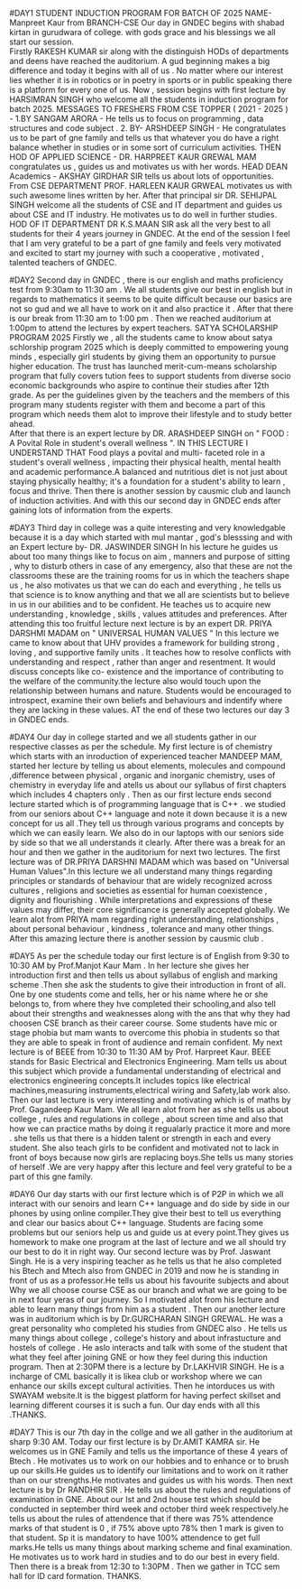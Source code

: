 #DAY1
                                                                       STUDENT INDUCTION PROGRAM FOR BATCH OF 2025
                                                                         NAME- Manpreet Kaur from BRANCH-CSE 
Our day in GNDEC begins with shabad kirtan in gurudwara of college. with gods grace and his blessings we all start our session.                                                                          
Firstly RAKESH KUMAR sir along with the distinguish HODs of departments and deens have reached the auditorium. 
A gud beginning makes a big difference and today it begins with all of us . No matter where our interest lies whether it is in robotics or in poetry in sports or in public speaking there is a platform for every one of us.
Now , session begins with first lecture by HARSIMRAN SINGH who welcome all the students in induction program for batch 2025.
MESSAGES TO FRESHERS FROM CSE TOPPER ( 2021 - 2025 ) - 1.BY SANGAM ARORA - He tells us to focus on programming , data structures and code subject .
2. BY- ARSHDEEP SINGH - He congratulates us to be part of gne family and tells us that whatever you do have a right balance whether in studies or in some sort of curriculum activities.
THEN HOD OF APPLIED SCIENCE - DR. HARPREET KAUR GREWAL MAM congratulates us , guides us and motivates us with her words.
HEAD DEAN Academics - AKSHAY GIRDHAR SIR tells us about lots of opportunities.
From CSE DEPARTMENT PROF. HARLEEN KAUR GRWEAL motivates us with such awesome lines written by her.
After that principal sir DR. SEHIJPAL SINGH welcome all the students of CSE and IT department and guides us about CSE and IT industry. He motivates us to do well in further studies.
HOD OF IT DEPARTMENT DR K.S.MAAN SIR ask all the very best to all students for their 4 years journey in GNDEC.
At the end of the session I feel that I am very grateful to be a part of gne family and feels very motivated and excited to start my journey with such a cooperative , motivated , talented teachers of GNDEC.

#DAY2
Second day in GNDEC , there is our english and maths proficiency test from 9:30am to 11:30 am . We all students give our best in english but in regards to mathematics it seems to be quite difficult because our basics are not so gud and we all have to work on it and also practice it . 
After that there is our break from 11:30 am to 1:00 pm .
Then we reached auditorium at 1:00pm to attend the lectures by expert teachers.
                                                                                      SATYA SCHOLARSHIP PROGRAM 2025
Firstly we , all the students came to know about satya schlorship program 2025 which is deeply committed to empowering young minds , especially girl students by giving them an opportunity to pursue higher education.
The trust has launched merit-cum-means scholarship program that fully covers tution fees to support students from diverse socio economic backgrounds who aspire to continue their studies after 12th grade. As per the guidelines given by the teachers and the members of this program many students register with them and become a part of this program which needs them alot to improve their lifestyle and to study better ahead.  
After that there is an expert lecture by DR. ARASHDEEP SINGH on
                                                                         " FOOD : A Povital Role in student's overall wellness ". 
 IN THIS LECTURE I UNDERSTAND THAT Food plays a povital and multi- faceted role in a student's overall wellness , impacting their physical health, mental health and academic performance.A balanced and nutritious
 diet is not just about staying physically healthy; it's a foundation for a student's ability to learn , focus and thrive.
 Then there is another session by causmic club and launch of induction activities.
 And with this our second day in GNDEC ends after gaining lots of information from the experts.

 #DAY3
 Third day in college was a quite interesting and very knowledgable because it is a day which started with mul mantar , god's blesssing and with an 
                                                                             Expert lecture by- DR. JASWINDER SINGH
In his lecture he guides us about too many things like to focus on aim , manners and purpose of sitting , why to disturb others in case of any emergency, also that these are not the classrooms these are the training rooms for us in which the teachers shape us , he also motivates us that we can do each and everything , he tells us that science is to know anything and that we all are scientists but to believe in us in our abilities and to be confident. He teaches us to acquire new understanding , knowledge , skills , values attitudes and preferences.
After attending this too fruitful lecture next lecture is by an expert DR. PRIYA DARSHMI MADAM on 
                                                                                       " UNIVERSAL HUMAN VALUES "
In this lecture we came to know about that UHV provides a framework for building strong , loving , and supportive family units . It teaches how to resolve conflicts with understanding and respect , rather than anger and resentment. It would discuss concepts like co- existence and the importance of contributing to the welfare of the community.the lecture also would touch upon the relationship between humans and nature.
Students would be encouraged to introspect, examine their own beliefs and behaviours and indentify where they are lacking in these values.
AT the end of these two lectures our day 3 in GNDEC ends.

#DAY4
Our day in college started and we all students gather in our respective classes as per the schedule.
My first lecture is of chemistry which starts with an inroduction of experienced teacher MANDEEP MAM, started her lecture by telling us about elements, molecules and compound ,difference between physical , organic and inorganic chemistry, uses of chemistry in everyday life and atells us about our syllabus of first chapters which includes 4 chapters only . 
Then as our first lecture ends second lecture started which is of programming language that is C++ . we studied from our seniors about C++ language and note it down because it is a new concept for us all .They tell us through various programs and concepts by which we can easily learn. We also do in our laptops with our seniors side by side so that we all understands it clearly.
After there was a break for an hour and then we gather in the auditorium for next two lectures.
The first lecture was of DR.PRIYA DARSHNI MADAM which was based on "Universal Human Values".In this lecture we all understand many things regarding principles or standards of behaviour that are widely recognized across cultures , religions and societies as essential for human coexistence , dignity and flourishing . While interpretations and expressions of these values may differ, their core significance is generally accepted globally. We learn alot from PRIYA mam regarding right understanding, relationships , about personal behaviour , kindness , tolerance and many other things.
After this amazing lecture there is another session by causmic club .  


 


#DAY5
As per the schedule today our first lecture is of English from 9:30 to 10:30 AM by Prof.Manjot Kaur Mam . In her lecture she gives her introduction first and then tells us about syllabus of english and marking scheme .Then she ask the students to give their introduction in front of all. One by one students come and tells, her or his name where he or she belongs to, from where they hve completed their schooling,and also tell about their strengths and weaknesses along with the ans that why they had choosen CSE branch as their career course. Some students have mic or stage phobia but mam wants to overcome this phobia in students so that they are able to speak in front of audience and remain confident.
My next lecture is of BEEE from 10:30 to 11:30 AM by Prof. Harpreet Kaur. BEEE stands for Basic Electrical and Electronics Engineering. Mam tells us about this subject which provide a fundamental understanding of electrical and electronics engineering concepts.It includes topics like electrical machines,measuring instruments,electrical wiring and Safety,lab work also.
Then our last lecture is very interesting and motivating which is of maths by Prof. Gagandeep Kaur Mam. We all learn alot from her as she tells us about college , rules and regulations in college , about screen time and also that how we can practice maths by doing it regualarly practice it more and more . she tells us that there is a hidden talent or strength in each and every student. She also teach girls to be confident and motivated not to lack in front of boys because now girls are replacing boys.She tells us many stories of herself .We are very happy after this lecture and feel very grateful to be a part of this gne family. 


#DAY6
Our day starts with our first lecture which is of P2P in which we all interact with our senoirs and learn C++ language and do side by side in our phones by using online compiler.They give their best to tell us everything and clear our basics about C++ language. Students are facing some problems but our seniors help us and guide us at every point.They gives us homework to make one program at the last of lecture and we all should try our best to do it in right way. 
Our second lecture was by Prof. Jaswant Singh. He is a very inspiring teacher as he tells us that he also completed his Btech and Mtech also from GNDEC in 2019 and now he is standing in front of us as a professor.He tells us about his favourite subjects and about Why we all choose course CSE as our branch and what we are going to be in next four yeras of our journey. So I motivated alot from his lecture and able to learn many things from him as a student .
Then our another lecture was in auditorium which is by Dr.GURCHARAN SINGH GREWAL. He was a great personality who completed his studies from GNDEC also . He tells us many things about college , college's history and about infrastucture and hostels of college . He aslo interacts and talk with some of the student that what they feel after joining GNE or how they feel during this induction program.
Then at 2:30PM there is a lecture by Dr.LAKHVIR SINGH. He is a incharge of CML basically it is likea club or workshop where we can enhance our skills except cultural activities. Then he intorduces us with SWAYAM website.It is the biggest platform for having perfect skillset and learning different courses it is such a fun. Our day ends with all this .THANKS.


#DAY7
This is our 7th day in the collge and we all gather in the auditorium at sharp 9:30 AM. 
Today our first lecture is by Dr.AMIT KAMRA sir. He welcomes us in GNE Family and tells us the importance of these 4 years of Btech . He motivates us to work on our hobbies and to enhance or to brush up our skills.He guides us to identify our limitations and to work on it rather than on our strengths.He motivates and guides us with his words.
Then next lecture is by Dr RANDHIR SIR . He tells us about the rules and regulations of examination in GNE. About our Ist and 2nd house test which should be conducted in september third week and october third week respectively.he tells us about the rules of attendence that if there was 75% attendence marks of that student is 0 , if 75% above upto 78% then 1 mark is given to that student. Sp it is mandatory to have 100% attendence to get full marks.He tells us many things about marking scheme and final examination. He motivates us to work hard in studies and to do our best in every field.
Then there is a break from 12:30 to 1:30PM .
Then we gather in TCC sem hall for ID card formation.
THANKS.





















 
